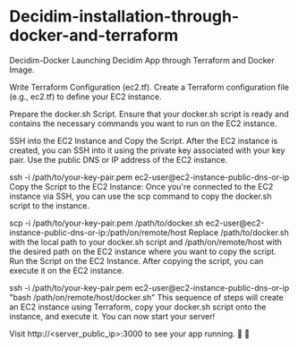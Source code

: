 # Decidim-installation-through-docker-and-terraform

Decidim-Docker
Launching Decidim App through Terraform and Docker Image.

Write Terraform Configuration (ec2.tf).
Create a Terraform configuration file (e.g., ec2.tf) to define your EC2 instance.

Prepare the docker.sh Script.
Ensure that your docker.sh script is ready and contains the necessary commands you want to run on the EC2 instance.

SSH into the EC2 Instance and Copy the Script.
After the EC2 instance is created, you can SSH into it using the private key associated with your key pair. Use the public DNS or IP address of the EC2 instance.

ssh -i /path/to/your-key-pair.pem ec2-user@ec2-instance-public-dns-or-ip
Copy the Script to the EC2 Instance:
Once you're connected to the EC2 instance via SSH, you can use the scp command to copy the docker.sh script to the instance.

scp -i /path/to/your-key-pair.pem /path/to/docker.sh ec2-user@ec2-instance-public-dns-or-ip:/path/on/remote/host
Replace /path/to/docker.sh with the local path to your docker.sh script and /path/on/remote/host with the desired path on the EC2 instance where you want to copy the script.
Run the Script on the EC2 Instance.
After copying the script, you can execute it on the EC2 instance.

ssh -i /path/to/your-key-pair.pem ec2-user@ec2-instance-public-dns-or-ip "bash /path/on/remote/host/docker.sh"
This sequence of steps will create an EC2 instance using Terraform, copy your docker.sh script onto the instance, and execute it.
You can now start your server!

Visit http://<server_public_ip>:3000 to see your app running. 🎉 🎉

